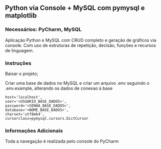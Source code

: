 ## Python via Console + MySQL com pymysql e matplotlib

### Necessários: PyCharm, MySQL

Aplicação Python e MySQL com CRUD completo e geração de gráficos via console. Com uso de estruturas de repetição, decisão, funções e recursos de linguagem.

### Instruções

Baixar o projeto;

Criar uma base de dados no MySQL e criar um arquivo .env seguindo o .env.example, alterando os dados de conexao à base

```pymysql
host='localhost',
user='<USUARIO_BASE_DADOS>',
password='<SENHA_BASE_DADOS>',
database='<NOME_BASE_DADOS>',
charset='utf8mb4',
cursorclass=pymysql.cursors.DictCursor
```

### Informações Adicionais

Toda a navegação é realizada pelo console do PyCharm
